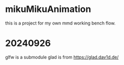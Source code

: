 # mikuMikuAnimation
this is a project for my own mmd working bench flow.

# 20240926
glfw is a submodule
glad is from https://glad.dav1d.de/
